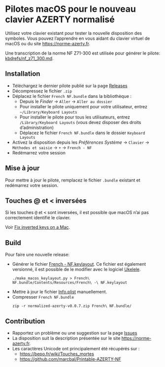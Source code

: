 # Pilotes macOS pour le nouveau clavier AZERTY normalisé

Utilisez votre clavier existant pour tester la nouvelle disposition des symboles. Vous pouvez l’apprendre en vous aidant du clavier virtuel de macOS ou du site <https://norme-azerty.fr>.

Une transcription de la norme NF Z71-300 est utilisée pour générer le pilote: [kbdrefs/nf_z71_300.md](kbdrefs/nf_z71_300.md).

## Installation

- Téléchargez le dernier pilote publié sur la page [Releases](https://github.com/cyril-L/normalized-azerty/releases)
- Décompressez le fichier `.zip`
- Déplacez le fichier `French NF.bundle` dans la bibliothèque :
  - Depuis le *Finder* → `Aller` → `Aller au dossier`
  - Pour installer le pilote uniquement pour votre utilisateur, entrez `~/Library/Keyboard Layouts`
  - Pour installer le pilote pour tous les utilisateurs, entrez `/Library/Keyboard Layouts` (vous devez disposer des droits d’administration)
  - Déplacez le fichier `French NF.bundle` dans le dossier `Keyboard Layouts`
- Activez la disposition depuis les *Préférences Système* → `Clavier` → `Méthodes et saisie` → `+` → `French - NF`
- Redémarrez votre session


## Mise à jour

Pour mettre à jour le pilote, remplacez le fichier `.bundle` existant et redémarrez votre session.

## Touches @ et &lt; inversées

Si les touches <kbd>@</kbd> et <kbd>&lt;</kbd> sont inversées, il est possible que macOS n’ai pas correctement identifié le clavier.

Voir [Fix inverted keys on a Mac](https://cyril.lugan.fr/misc/fix-mac-inverted-keys.html).

## Build

Pour faire une nouvelle release:

- Générer le fichier [French - NF.keylayout](https://github.com/cyril-L/normalized-azerty/blob/master/French%20NF.bundle/Contents/Resources/French%20-%20NF.keylayout). Ce fichier est également versionné, il est possible de le modifier avec le logiciel [Ukelele](http://scripts.sil.org/ukelele).
  ```
  ./make_macos_keylayout.py > French\ NF.bundle/Contents/Resources/French\ -\ NF.keylayout
  ```
- Mettre à jour le fichier [Info.plist](https://github.com/cyril-L/normalized-azerty/blob/master/French%20NF.bundle/Contents/Info.plist) manuellement.
- Compresser `French NF.bundle`
  ```
  zip -r normalized-azerty-v0.0.7.zip French\ NF.bundle/
  ```

## Contribution

- Rapportez un problème ou une suggestion sur la page [Issues](https://github.com/cyril-L/normalized-azerty/issues)
- La disposition suit la description présentée sur le site <https://norme-azerty.fr>.
- Les caractères Unicode ont principalement été récupérés sur :
  - <https://bepo.fr/wiki/Touches_mortes>
  - <https://github.com/marcbal/Printable-AZERTY-NF>